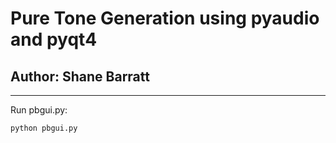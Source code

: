 # Pure Tone Generation using pyaudio and pyqt4
## Author: Shane Barratt

------------

Run pbgui.py:

<code>python pbgui.py</code>